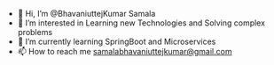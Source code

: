 - 👋 Hi, I’m @BhavaniuttejKumar Samala
- 👀 I’m interested in Learning new Technologies and Solving complex problems
- 🌱 I’m currently learning SpringBoot and Microservices
- 📫 How to reach me samalabhavaniuttejkumar@gmail.com 


<!---
Bhavaniuttej/Bhavaniuttej is a ✨ special ✨ repository because its `README.md` (this file) appears on your GitHub profile.
You can click the Preview link to take a look at your changes.

--->
